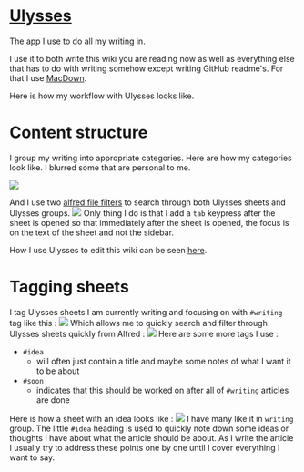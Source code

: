 # [Ulysses](https://ulyssesapp.com/)
The app I use to do all my writing in.

I use it to both write this wiki you are reading now as well as everything else that has to do with writing somehow except writing GitHub readme's. For that I use [MacDown](https://github.com/MacDownApp/macdown).

Here is how my workflow with Ulysses looks like.

# Content structure
I group my writing into appropriate categories. Here are how my categories look like. I blurred some that are personal to me.

![](https://i.imgur.com/hImTZN9.png)

And I use two [alfred file filters](https://www.alfredapp.com/help/workflows/inputs/file-filter/) to search through both Ulysses sheets and Ulysses groups.
![](https://i.imgur.com/UU7nulB.png)
Only thing I do is that I add a `tab` keypress after the sheet is opened so that immediately after the sheet is opened, the focus is on the text of the sheet and not the sidebar.

How I use Ulysses to edit this wiki can be seen [here](../../meta/meta.md).

# Tagging sheets
I tag Ulysses sheets I am currently writing and focusing on with `#writing` tag like this : 
![](https://i.imgur.com/O6BoGNy.png)
Which allows me to quickly search and filter through Ulysses sheets quickly from Alfred :
![](https://i.imgur.com/srP7yNW.png)
Here are some more tags I use :
-  `#idea`
	- will often just contain a title and maybe some notes of what I want it to be about
- `#soon`
	- indicates that this should be worked on after all of `#writing` articles are done

Here is how a sheet with an idea looks like : 
![](https://i.imgur.com/Y4cslCI.png)
I have many like it in `writing` group. The little `#idea` heading is used to quickly note down some ideas or thoughts I have about what the article should be about. As I write the article I usually try to address these points one by one until I cover everything I want to say. 

